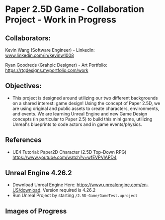 # Paper 2.5D Game - Collaboration Project - Work in Progress

## Collaborators:

Kevin Wang (Software Engineer) - LinkedIn: www.linkedin.com/in/kevinw1008

   
Ryan Goodreds (Grahpic Designer) - Art Portfolio: https://rtgdesigns.myportfolio.com/work


## Objectives:
- This project is designed around utilizing our two different backgrounds on a shared interest: game design! Using the concept of Paper 2.5D, we are using original and public assets to create characters, environments, and events. We are learning Unreal Engine and new Game Design concepts (in particular to Paper 2.5) to build this mini game, utilizing Unreal's blueprints to code actors and in game events/physics. 

## References
- UE4 Tutorial: Paper2D Character (2.5D Top-Down RPG) https://www.youtube.com/watch?v=wfEVPVlAPD4

## Unreal Engine 4.26.2
- Download Unreal Engine Here: https://www.unrealengine.com/en-US/download. Version required is 4.26.2
- Run Unreal Project by starting <code>/2.5D-Game/GameTest.uproject</code>

## Images of Progress






